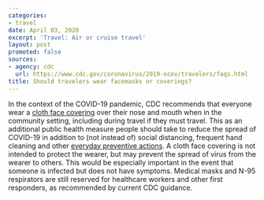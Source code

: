 ```yaml
---
categories:
- travel
date: April 03, 2020
excerpt: 'Travel: Air or cruise travel'
layout: post
promoted: false
sources:
- agency: cdc
  url: https://www.cdc.gov/coronavirus/2019-ncov/travelers/faqs.html
title: Should travelers wear facemasks or coverings?
---
```


In the context of the COVID-19 pandemic, CDC recommends that everyone wear a [cloth face covering](https://www.cdc.gov/coronavirus/2019-ncov/prevent-getting-sick/cloth-face-cover.html) over their nose and mouth when in the community setting, including during travel if they must travel. This as an additional public health measure people should take to reduce the spread of COVID-19 in addition to (not instead of) social distancing, frequent hand cleaning and other [everyday preventive actions](https://www.cdc.gov/coronavirus/2019-ncov/prevent-getting-sick/prevention.html). A cloth face covering is not intended to protect the wearer, but may prevent the spread of virus from the wearer to others. This would be especially important in the event that someone is infected but does not have symptoms. Medical masks and N-95 respirators are still reserved for healthcare workers and other first responders, as recommended by current CDC guidance.
